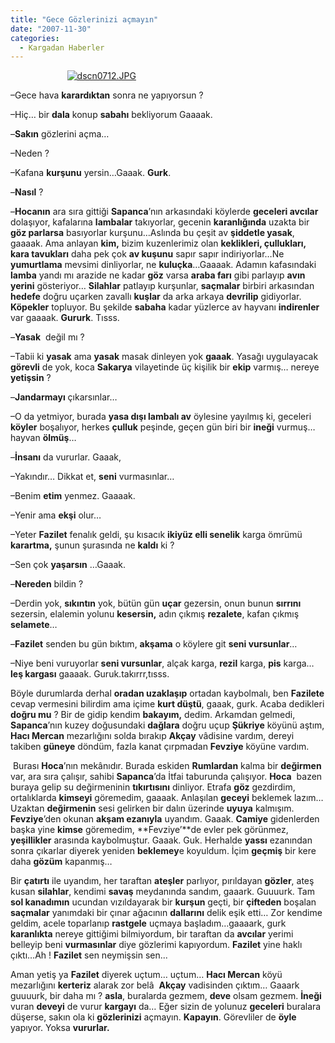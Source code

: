 ```yaml
---
title: "Gece Gözlerinizi açmayın"
date: "2007-11-30"
categories: 
  - Kargadan Haberler
---
```


                       [![dscn0712.JPG](/uploads/2007/12/dscn0712.JPG)](/uploads/2007/12/dscn0712.jpg "dscn0712.JPG")

–Gece hava **karardıktan** sonra ne yapıyorsun ?

–Hiç… bir **dala** konup **sabahı** bekliyorum Gaaaak.

–**Sakın** gözlerini açma…

–Neden ?

–Kafana **kurşunu** yersin…Gaaak. **Gurk**.

–**Nasıl** ?

–**Hocanın** ara sıra gittiği **Sapanca**’nın arkasındaki köylerde **geceleri avcılar** dolaşıyor, kafalarına **lambalar** takıyorlar, gecenin **karanlığında** uzakta bir **göz parlarsa** basıyorlar kurşunu…Aslında bu çeşit av **şiddetle yasak**, gaaaak. Ama anlayan **kim,** bizim kuzenlerimiz olan **keklikleri, çullukları, kara tavukları** daha pek çok **av kuşunu** sapır sapır indiriyorlar…Ne **yumurtlama** mevsimi dinliyorlar, ne **kuluçka**…Gaaaak. Adamın kafasındaki **lamba** yandı mı arazide ne kadar **göz** varsa **araba farı** gibi parlayıp **avın yerini** gösteriyor… **Silahlar** patlayıp kurşunlar, **saçmalar** birbiri arkasından **hedefe** doğru uçarken zavallı **kuşlar** da arka arkaya **devrilip** gidiyorlar. **Köpekler** topluyor. Bu şekilde **sabaha** kadar yüzlerce av hayvanı **indirenler** var gaaaak. **Gururk**. Tısss.

–**Yasak**  değil mı ?

–Tabii ki **yasak** ama **yasak** masak dinleyen yok **gaaak**. Yasağı uygulayacak **görevli** de yok, koca **Sakarya** vilayetinde üç kişilik bir **ekip** varmış… nereye **yetişsin** ?

–**Jandarmayı** çıkarsınlar…

–O da yetmiyor, burada **yasa dışı lambalı av** öylesine yayılmış ki, geceleri **köyler** boşalıyor, herkes **çulluk** peşinde, geçen gün biri bir **ineği** vurmuş… hayvan **ölmüş**…

–**İnsanı** da vururlar. Gaaak,

–Yakındır… Dikkat et, **seni** vurmasınlar…

–Benim **etim** yenmez. Gaaaak.

–Yenir ama **ekşi** olur…

–Yeter **Fazilet** fenalık geldi, şu kısacık **ikiyüz elli senelik** karga ömrümü **karartma,** şunun şurasında ne **kaldı** ki ?

–Sen çok **yaşarsın** …Gaaak.

–**Nereden** bildin ?

–Derdin yok, **sıkıntın** yok, bütün gün **uçar** gezersin, onun bunun **sırrını** sezersin, elalemin yolunu **kesersin,** adın çıkmış **rezalete**, kafan çıkmış **selamete**…

–**Fazilet** senden bu gün bıktım, **akşama** o köylere git **seni vursunlar**…

–Niye beni vuruyorlar **seni vursunlar**, alçak karga, **rezil** karga, **pis** karga…**leş kargası** gaaaak. Guruk.takırrr,tısss.

Böyle durumlarda derhal **oradan uzaklaşıp** ortadan kaybolmalı, ben **Fazilete** cevap vermesini bilirdim ama içime **kurt düştü**, gaaak, gurk. Acaba dedikleri **doğru mu** ? Bir de gidip kendim **bakayım,** dedim. Arkamdan gelmedi, **Sapanca**’nın kuzey doğusundaki **dağlara** doğru uçup **Şükriye** köyünü aştım, **Hacı Mercan** mezarlığını solda bırakıp **Akçay** vâdisine vardım, dereyi takiben **güneye** döndüm, fazla kanat çırpmadan **Fevziye** köyüne vardım.

 Burası **Hoca**’nın mekânıdır. Burada eskiden **Rumlardan** kalma bir **değirmen** var, ara sıra çalışır, sahibi **Sapanca**’da İtfai taburunda çalışıyor. **Hoca**  bazen buraya gelip su değirmeninin **tıkırtısını** dinliyor. Etrafa **göz** gezdirdim, ortalıklarda **kimseyi** göremedim, gaaaak. Anlaşılan **geceyi** beklemek lazım… Uzaktan **değirmenin** sesi gelirken bir dalın üzerinde **uyuya** kalmışım. **Fevziye**’den okunan **akşam ezanıyla** uyandım. Gaaak. **Camiye** gidenlerden başka yine **kimse** göremedim, **Fevziye’**de evler pek görünmez, **yeşillikler** arasında kaybolmuştur. Gaaak. Guk. Herhalde **yassı** ezanından sonra çıkarlar diyerek yeniden **beklemey**e koyuldum. İçim **geçmiş** bir kere daha **gözüm** kapanmış…

Bir **çatırtı** ile uyandım, her taraftan **ateşler** parlıyor, pırıldayan **gözler**, ateş kusan **silahlar**, kendimi **savaş** meydanında sandım, gaaark. Guuuurk. Tam **sol kanadımın** ucundan vızıldayarak bir **kurşun** geçti, bir **çifteden** boşalan **saçmalar** yanımdaki bir çınar ağacının **dallarını** delik eşik etti… Zor kendime geldim, acele toparlanıp **rastgele** uçmaya başladım…gaaaark, gurk **karanlıkta** nereye gittiğimi bilmiyordum, bir taraftan da **avcılar** yerimi belleyip beni **vurmasınlar** diye gözlerimi kapıyordum. **Fazilet** yine haklı çıktı…Ah ! **Fazilet** sen neymişsin sen...

Aman yetiş ya **Fazilet** diyerek uçtum… uçtum… **Hacı Mercan** köyü mezarlığını **kerteriz** alarak zor belâ  **Akçay** vadisinden çıktım… Gaaark guuuurk, bir daha mı ? **asla**, buralarda gezmem, **deve** olsam gezmem. **İneği** vuran **deveyi** de vurur **kargayı** da… Eğer sizin de yolunuz **geceleri** buralara düşerse, sakın ola ki **gözlerinizi** açmayın. **Kapayın**. Görevliler de **öyle** yapıyor. Yoksa **vururlar.**
